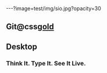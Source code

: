 ---?image=test/img/sio.jpg?opacity=30
## Git@css[gold](Pitch)

## Desktop

### Think It. Type It. See It Live.
